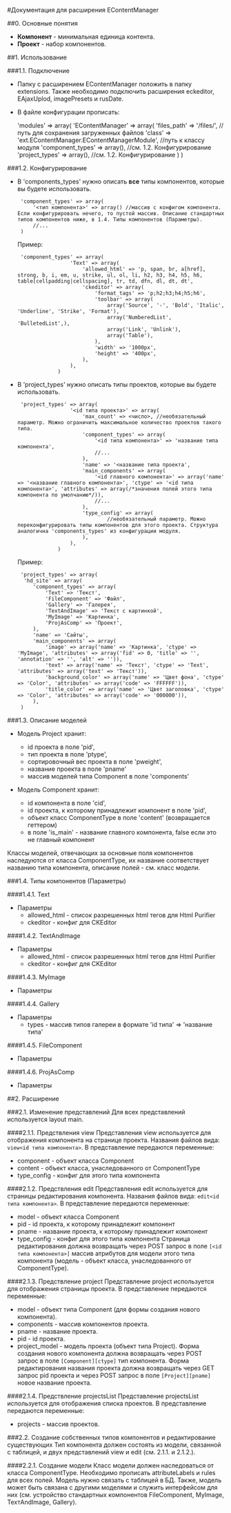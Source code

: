 #Документация для расширения EContentManager

##0. Основные понятия

- **Компонент** \- минимальная единица контента.
- **Проект** \- набор компонентов.

##1. Использование

###1.1. Подключение

- Папку с расширением EContentManager положить в папку extensions. Также необходимо подключить расширения eckeditor, EAjaxUplod, imagePresets и rusDate.

- В файле конфигурации прописать:

	'modules' => array(
		'EContentManager' => array(
			'files_path' => '/files/', //путь для сохранения загруженных файлов
			'class' => 'ext.EContentManager.EContentManagerModule', //путь к классу модуля
			'component_types' => array(), //см. 1.2. Конфигурирование
			'project_types' => array(), //см. 1.2. Конфигурирование
		)
	)
	

###1.2. Конфигурирование

 - В 'components\_types' нужно описать **все** типы компонентов, которые вы будете использовать.
	
		'component_types' => array(
			'<тип компонента>' => array() //массив с конфигом компонента. Если конфигурировать нечего, то пустой массив. Описание стандартных типов компонентов ниже, в 1.4. Типы компонентов (Параметры).
			//...
		)
	
	Пример:
	
		'component_types' => array(
		                'Text' => array(
		                    'allowed_html' => 'p, span, br, a[href], strong, b, i, em, u, strike, ul, ol, li, h2, h3, h4, h5, h6, table[cellpadding|cellspacing], tr, td, dfn, dl, dt, dt',
		                    'ckeditor' => array(
		                        'format_tags' => 'p;h2;h3;h4;h5;h6',
		                        'toolbar' => array(
		                            array('Source', '-', 'Bold', 'Italic', 'Underline', 'Strike', 'Format'),
		                            array('NumberedList', 'BulletedList',),
		                            array('Link', 'Unlink'),
		                            array('Table'),
		                        ),
		                        'width' => '1000px',
		                        'height' => '400px',
		                    ),
		                ),
					)
		

 - В 'project\_types' нужно описать типы проектов, которые вы будете использовать.
	
		'project_types' => array(
						'<id типа проекта>' => array(
							'max_count' => <число>, //необязательный параметр. Можно ограничить максимальное количество проектов такого типа.
							'component_types' => array(
								'<id типа компонента>' => 'название типа компонента',
								//...
							),
							'name' => '<название типа проекта',
							'main_components' => array(
								'<id главного компонента>' => array('name' => '<название главного компонента>', 'ctype' => '<id типа компонента>', 'attributes' => array(/*значения полей этого типа компонента по умолчанию*/)),
								//...
							),
							'type_config' => array(
									//необязательный параметр. Можно переконфигурировать типы компонентов для этого проекта. Структура аналогична 'components_types' из конфигурации модуля.
							),
						),
					)
		
	Пример:
	
		'project_types' => array(
		 'hd_site' => array(
			'component_types' => array(
				'Text' => 'Текст',
				'FileComponent' => 'Файл',
				'Gallery' => 'Галерея',
				'TextAndImage' => 'Текст с картинкой',
				'MyImage' => 'Картинка',
				'ProjAsComp' => 'Проект',
			),
			'name' => 'Сайты',
			'main_components' => array(
				'image' => array('name' => 'Картинка', 'ctype' => 'MyImage', 'attributes' => array('fid' => 0, 'title' => '', 'annotation' => '', 'alt' => '')),
				'text' => array('name' => 'Текст', 'ctype' => 'Text', 'attributes' => array('text' => 'Текст')),
				'background_color' => array('name' => 'Цвет фона', 'ctype' => 'Color', 'attributes' => array('code' => 'FFFFFF')),
				'title_color' => array('name' => 'Цвет заголовка', 'ctype' => 'Color', 'attributes' => array('code' => '000000')),
			),
		)
		

###1.3. Описание моделей

- Модель Project хранит:
	- id проекта в поле 'pid', 
	- тип проекта в поле 'ptype', 
	- сортировочный вес проекта в поле 'pweight', 
	- название проекта в поле 'pname'
	- массив моделей типа Component в поле 'components'

- Модель Component хранит:
	- id компонента в поле 'cid',
	- id проекта, к которому принадлежит компонент в поле 'pid',
	- объект класс ComponentType в поле 'content' (возвращается геттером)
	- в поле 'is_main' - название главного компонента, false если это не главный компонент 

Классы моделей, отвечающих за основные поля компонентов наследуются от класса ComponentType, их название соответствует названию типа компонента, описание полей - см. класс модели.

###1.4. Типы компонентов (Параметры)

####1.4.1. Text
- Параметры
	- allowed_html - список разрешенных html тегов для Html Purifier
	- ckeditor - конфиг для CKEditor
	
####1.4.2. TextAndImage
- Параметры
	- allowed_html - список разрешенных html тегов для Html Purifier
	- ckeditor - конфиг для CKEditor
	
####1.4.3. MyImage
- Параметры

####1.4.4. Gallery
- Параметры
	- types - массив типов галереи в формате 'id типа' => 'название типа'

####1.4.5. FileComponent
- Параметры

####1.4.6. ProjAsComp
- Параметры

##2. Расширение

###2.1. Изменение представлений
Для всех представлений используется layout main.

####2.1.1. Предствления view
Представления view используется для отображения компонента на странице проекта. Названия файлов вида: `view<id типа компонента>`. В представление передаются переменные:
- component - объект класса Component
- content - объект класса, унаследованного от ComponentType
- type_config - конфиг для этого типа компонента

####2.1.2. Предствления edit
Представления edit используется для страницы редактирования компонента. Названия файлов вида: `edit<id типа компонента>`. В представление передаются переменные:
- model - объект класса Component
- pid - id проекта, к которому принадлежит компонент
- pname - название проекта, к которому принадлежит компонент
- type_config - конфиг для этого типа компонента
Страница редактирования должна возвращать через POST запрос в поле `[<id типа компонента>]` массив атрибутов для модели этого типа компонента (модель - объект класса, унаследованного от ComponentType).

####2.1.3. Предствлениe project
Представление project используется для отображения страницы проекта. В представление передаются переменные:
- model - объект типа Component (для формы создания нового компонента).
- components - массив компонентов проекта.
- pname - название проекта.
- pid - id проекта.
- project_model - модель проекта (объект типа Project).
Форма создания нового компонента должна возвращать через POST запрос в поле `[Component][ctype]` тип компонента.
Форма редактирования названия проекта должна возвращать через GET запрос pid проекта и через POST запрос в поле `[Project][pname]` новое название проекта.

####2.1.4. Предствлениe projectsList
Представление projectsList используется для отображения списка проектов. В представление передаются переменные:
- projects - массив проектов.

###2.2. Создание собственных типов компонентов и редактирование существующих
Тип компонента должен состоять из модели, связанной с таблицей, и двух представлений view и edit (см. 2.1.1. и 2.1.2.).

####2.2.1. Создание модели
Класс модели должен наследоваться от класса ComponentType. Необходимо прописать attributeLabels и rules для всех полей. Модель нужно связать с таблицей в БД.
Также, модель может быть связана с другими моделями и служить интерфейсом для них (см. устройство стандартных компонентов FileComponent, MyImage, ТехтAndImage, Gallery).
